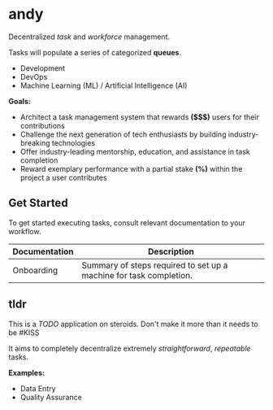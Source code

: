 # andy

Decentralized *task* and *workforce* management.

Tasks will populate a series of categorized **queues**.

- Development
- DevOps
- Machine Learning (ML) / Artificial Intelligence (AI)

**Goals:**

- Architect a task management system that rewards **($$$)** users for their contributions
- Challenge the next generation of tech enthusiasts by building industry-breaking technologies
- Offer industry-leading mentorship, education, and assistance in task completion
- Reward exemplary performance with a partial stake **(%)** within the project a user contributes

## Get Started

To get started executing tasks, consult relevant documentation to your workflow.

| Documentation         | Description |
| -----------           | ----------- |
| Onboarding            | Summary of steps required to set up a machine for task completion. |

## tldr

This is a *TODO* application on steroids. Don't make it more than it needs to be #KISS

It aims to completely decentralize extremely *straightforward*, *repeatable* tasks.

**Examples:**

- Data Entry
- Quality Assurance